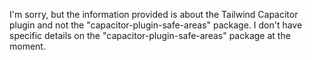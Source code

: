 I'm sorry, but the information provided is about the Tailwind Capacitor plugin and not the "capacitor-plugin-safe-areas" package. I don't have specific details on the "capacitor-plugin-safe-areas" package at the moment.